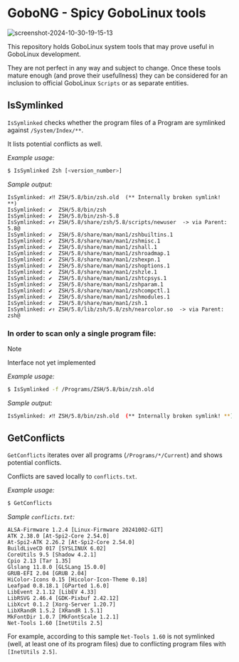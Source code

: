 # GoboNG - Spicy GoboLinux tools

![screenshot-2024-10-30-19-15-13](https://github.com/user-attachments/assets/ff70e548-7a34-4061-b15d-6a3d85bd8c14)

This repository holds GoboLinux system tools that may prove useful in GoboLinux development.

They are not perfect in any way and subject to change. Once these tools mature enough (and prove their usefullness) they can be considered for an inclusion to official GoboLinux `Scripts` or as separate entities.

## IsSymlinked

`IsSymlinked` checks whether the program files of a Program are symlinked against `/System/Index/**`.

It lists potential conflicts as well.

*Example usage:*
```bash
$ IsSymlinked Zsh [<version_number>]
```

*Sample output:*
```
IsSymlinked: ✗‼ ZSH/5.8/bin/zsh.old  (** Internally broken symlink! **)
IsSymlinked: ✔  ZSH/5.8/bin/zsh
IsSymlinked: ✔  ZSH/5.8/bin/zsh-5.8
IsSymlinked: ✔↑ ZSH/5.8/share/zsh/5.8/scripts/newuser  -> via Parent: 5.8@
IsSymlinked: ✔  ZSH/5.8/share/man/man1/zshbuiltins.1
IsSymlinked: ✔  ZSH/5.8/share/man/man1/zshmisc.1
IsSymlinked: ✔  ZSH/5.8/share/man/man1/zshall.1
IsSymlinked: ✔  ZSH/5.8/share/man/man1/zshroadmap.1
IsSymlinked: ✔  ZSH/5.8/share/man/man1/zshexpn.1
IsSymlinked: ✔  ZSH/5.8/share/man/man1/zshoptions.1
IsSymlinked: ✔  ZSH/5.8/share/man/man1/zshzle.1
IsSymlinked: ✔  ZSH/5.8/share/man/man1/zshtcpsys.1
IsSymlinked: ✔  ZSH/5.8/share/man/man1/zshparam.1
IsSymlinked: ✔  ZSH/5.8/share/man/man1/zshcompctl.1
IsSymlinked: ✔  ZSH/5.8/share/man/man1/zshmodules.1
IsSymlinked: ✔  ZSH/5.8/share/man/man1/zsh.1
IsSymlinked: ✔↑ ZSH/5.8/lib/zsh/5.8/zsh/nearcolor.so  -> via Parent: zsh@
```
### In order to scan only a single program file:
> [!NOTE]  
> Interface not yet implemented

*Example usage:*
```bash
$ IsSymlinked -f /Programs/ZSH/5.8/bin/zsh.old
```
*Sample output:*
```bash
IsSymlinked: ✗‼ ZSH/5.8/bin/zsh.old  (** Internally broken symlink! **)
```

## GetConflicts

`GetConflicts` iterates over all programs (`/Programs/*/Current`) and shows potential conflicts.

Conflicts are saved locally to `conflicts.txt`.

*Example usage:*
```bash
$ GetConflicts
```

*Sample `conflicts.txt`:*

```
ALSA-Firmware 1.2.4 [Linux-Firmware 20241002-GIT]
ATK 2.38.0 [At-Spi2-Core 2.54.0]
At-Spi2-ATK 2.26.2 [At-Spi2-Core 2.54.0]
BuildLiveCD 017 [SYSLINUX 6.02]
CoreUtils 9.5 [Shadow 4.2.1]
Cpio 2.13 [Tar 1.35]
Glslang 11.8.0 [GLSLang 15.0.0]
GRUB-EFI 2.04 [GRUB 2.04]
HiColor-Icons 0.15 [Hicolor-Icon-Theme 0.18]
Leafpad 0.8.18.1 [GParted 1.6.0]
LibEvent 2.1.12 [LibEV 4.33]
LibRSVG 2.46.4 [GDK-Pixbuf 2.42.12]
LibXcvt 0.1.2 [Xorg-Server 1.20.7]
LibXRandR 1.5.2 [XRandR 1.5.1]
MkFontDir 1.0.7 [MkFontScale 1.2.1]
Net-Tools 1.60 [InetUtils 2.5]
```

For example, according to this sample `Net-Tools 1.60` is not symlinked (well, at least one of its program files) due to conflicting program files with `[InetUtils 2.5]`.
